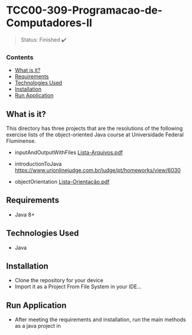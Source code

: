 <h1>TCC00-309-Programacao-de-Computadores-II</h1>

> Status: Finished ✔️

### Contents
  
* [What is it?](#what-is-it)
* [Requirements](#requirements)
* [Technologies Used](#technologies)
* [Installation](#installation)
* [Run Application](#run-application)

## <a name="what-is-it"></a>What is it?

This directory has three projects that are the resolutions of the following exercise lists of the object-oriented Java course at Universidade Federal Fluminense.

* inputAndOutputWithFiles
[Lista-Arquivos.pdf](https://github.com/Fa2bio/TCC00-309-Programacao-de-Computadores-II/files/9941958/Lista-Arquivos.pdf)

* introductionToJava
https://www.urionlinejudge.com.br/judge/pt/homeworks/view/6030

* objectOrientation
[Lista-Orientação.pdf](https://github.com/Fa2bio/Minesweeper-Using-Java-Swing/files/9941995/Lista-Orientacao.pdf)

## <a name="requirements"></a>Requirements

- Java 8+

## <a name="technologies"></a>Technologies Used

- Java

## <a name="installation"></a>Installation

- Clone the repository for your device
- Import it as a Project From File System in your IDE...

## <a name="run-application"></a>Run Application

- After meeting the requirements and installation, run the main methods as a java project in 

